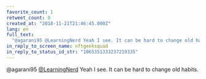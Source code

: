 ```yaml
---
favorite_count: 1
retweet_count: 0
created_at: "2018-11-21T21:46:45.000Z"
lang: en
full_text:
  "@agarani95 @LearningNerd Yeah I see. It can be hard to change old habits."
in_reply_to_screen_name: nftgeeksquad
in_reply_to_status_id_str: "1065351333237219335"
---
```


@agarani95 [@LearningNerd](https://twitter.com/LearningNerd) Yeah I see. It can
be hard to change old habits.
